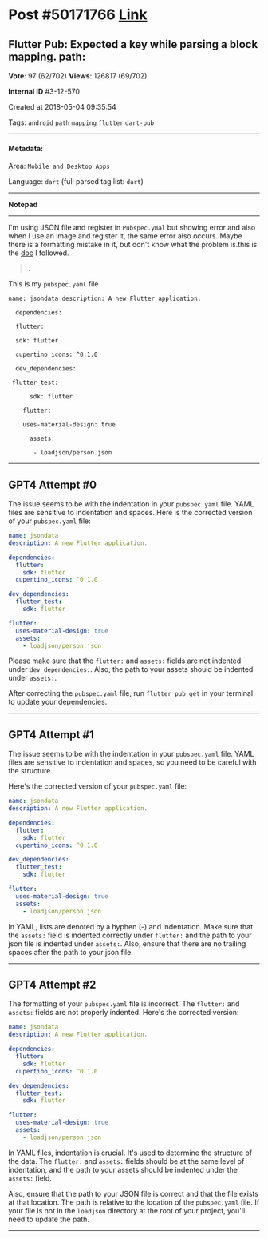 
# Post \#50171766 [Link](https://stackoverflow.com/questions/50171766/)

## Flutter Pub: Expected a key while parsing a block mapping. path:

**Vote**: 97 (62/702) **Views**: 126817 (69/702) 

**Internal ID** \#3-12-570

Created at 2018-05-04 09:35:54

Tags: `android` `path` `mapping` `flutter` `dart-pub`

----------

#### Metadata:

Area: `Mobile and Desktop Apps`

Language: `dart` (full parsed tag list: `dart`)

----------

**Notepad**


----------

I'm using JSON file and register in `Pubspec.ymal` but showing error and also when I use an image and register it, the same error also occurs. Maybe there is a formatting mistake in it, but don't know what the problem is.this is the [doc](https://www.dartlang.org/tools/pub/pubspec) I followed.

> .
  
      

This is my `pubspec.yaml` file

```
name: jsondata description: A new Flutter application.

  dependencies:  

  flutter:

  sdk: flutter

  cupertino_icons: ^0.1.0

  dev_dependencies:   

 flutter_test:

      sdk: flutter

    flutter:

    uses-material-design: true

      assets:

       - loadjson/person.json
```


[](https://i.stack.imgur.com/a85Kp.png)


----------
        
## GPT4 Attempt \#0

The issue seems to be with the indentation in your `pubspec.yaml` file. YAML files are sensitive to indentation and spaces. Here is the corrected version of your `pubspec.yaml` file:

```yaml
name: jsondata 
description: A new Flutter application.

dependencies:  
  flutter:
    sdk: flutter
  cupertino_icons: ^0.1.0

dev_dependencies:   
  flutter_test:
    sdk: flutter

flutter:
  uses-material-design: true
  assets:
    - loadjson/person.json
```

Please make sure that the `flutter:` and `assets:` fields are not indented under `dev_dependencies:`. Also, the path to your assets should be indented under `assets:`. 

After correcting the `pubspec.yaml` file, run `flutter pub get` in your terminal to update your dependencies.

--------

## GPT4 Attempt \#1

The issue seems to be with the indentation in your `pubspec.yaml` file. YAML files are sensitive to indentation and spaces, so you need to be careful with the structure. 

Here's the corrected version of your `pubspec.yaml` file:

```yaml
name: jsondata 
description: A new Flutter application.

dependencies:  
  flutter:
    sdk: flutter
  cupertino_icons: ^0.1.0

dev_dependencies:   
  flutter_test:
    sdk: flutter

flutter:
  uses-material-design: true
  assets:
    - loadjson/person.json
```

In YAML, lists are denoted by a hyphen (-) and indentation. Make sure that the `assets:` field is indented correctly under `flutter:` and the path to your json file is indented under `assets:`. Also, ensure that there are no trailing spaces after the path to your json file.

--------

## GPT4 Attempt \#2

The formatting of your `pubspec.yaml` file is incorrect. The `flutter:` and `assets:` fields are not properly indented. Here's the corrected version:

```yaml
name: jsondata 
description: A new Flutter application.

dependencies:  
  flutter:
    sdk: flutter
  cupertino_icons: ^0.1.0

dev_dependencies:   
  flutter_test:
    sdk: flutter

flutter:
  uses-material-design: true
  assets:
    - loadjson/person.json
```

In YAML files, indentation is crucial. It's used to determine the structure of the data. The `flutter:` and `assets:` fields should be at the same level of indentation, and the path to your assets should be indented under the `assets:` field. 

Also, ensure that the path to your JSON file is correct and that the file exists at that location. The path is relative to the location of the `pubspec.yaml` file. If your file is not in the `loadjson` directory at the root of your project, you'll need to update the path.

--------

